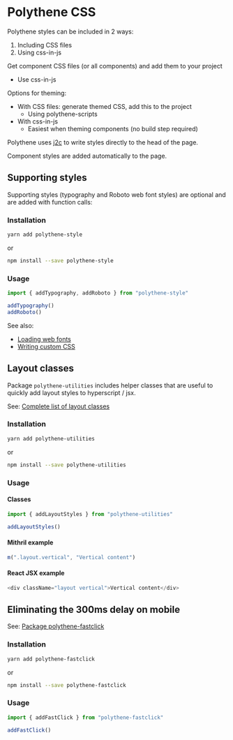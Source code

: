# Polythene CSS

Polythene styles can be included in 2 ways:

1. Including CSS files
2. Using css-in-js








Get component CSS files (or all components) and add them to your project
* Use css-in-js

Options for theming:

* With CSS files: generate themed CSS, add this to the project
    * Using polythene-scripts
* With css-in-js
    * Easiest when theming components (no build step required)










Polythene uses [j2c](http://j2c.py.gy) to write styles directly to the head of the page.

Component styles are added automatically to the page.


## Supporting styles

Supporting styles (typography and Roboto web font styles) are optional and are added with function calls:

### Installation

~~~bash
yarn add polythene-style
~~~

or

~~~bash
npm install --save polythene-style
~~~

### Usage

~~~javascript
import { addTypography, addRoboto } from "polythene-style"

addTypography()
addRoboto()
~~~

See also:

* [Loading web fonts](packages/polythene-utilities.md#web-font-loader)
* [Writing custom CSS](theming/custom-css.md)


## Layout classes

Package `polythene-utilities` includes helper classes that are useful to quickly add layout styles to hyperscript / jsx.

See: [Complete list of layout classes](packages/polythene-utilities.md#list-of-layout-classes)

### Installation

~~~bash
yarn add polythene-utilities
~~~

or

~~~bash
npm install --save polythene-utilities
~~~


### Usage

#### Classes

~~~javascript
import { addLayoutStyles } from "polythene-utilities"

addLayoutStyles()
~~~

#### Mithril example

~~~javascript
m(".layout.vertical", "Vertical content")
~~~

#### React JSX example

~~~javascript
<div className="layout vertical">Vertical content</div>
~~~


## Eliminating the 300ms delay on mobile

See: [Package polythene-fastclick](packages/polythene-fastclick.md)

### Installation

~~~bash
yarn add polythene-fastclick
~~~

or

~~~bash
npm install --save polythene-fastclick
~~~

### Usage

~~~javascript
import { addFastClick } from "polythene-fastclick"

addFastClick()
~~~

